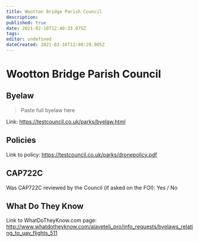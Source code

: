 ```yaml
---
title: Wootton Bridge Parish Council
description: 
published: true
date: 2021-02-16T12:40:33.075Z
tags: 
editor: undefined
dateCreated: 2021-02-16T12:40:29.905Z
---
```


# Wootton Bridge Parish Council


## Byelaw
> Paste full byelaw here

Link:
https://testcouncil.co.uk/parks/byelaw.html

## Policies
Link to policy:
https://testcouncil.co.uk/parks/dronepolicy.pdf

## CAP722C

Was CAP722C reviewed by the Council (if asked on the FOI): Yes / No

## What Do They Know

Link to WhatDoTheyKnow.com page:
http://www.whatdotheyknow.com/alaveteli_pro/info_requests/byelaws_relating_to_uav_flights_511

